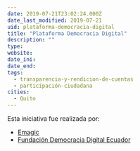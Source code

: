 ```yaml
---
date: 2019-07-21T23:02:24.000Z
date_last_modified: 2019-07-21
uid: plataforma-democracia-digital
title: "Plataforma Democracia Digital"
description: ""
type: 
website: 
date_ini: 
date_end: 
tags:
  - transparencia-y-rendicion-de-cuentas
  - participación-ciudadana
cities: 
  - Quito
---
```


Esta iniciativa fue realizada por:

- [Emagic](/organizaciones/emagic)
- [Fundación Democracia Digital Ecuador](/organizaciones/fundacion-democracia-digital-ecuador)
